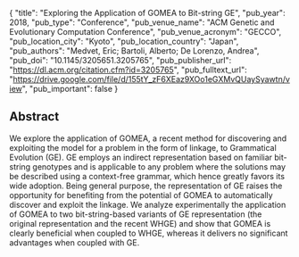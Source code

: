 {
  "title": "Exploring the Application of GOMEA to Bit-string GE",
  "pub_year": 2018,
  "pub_type": "Conference",
  "pub_venue_name": "ACM Genetic and Evolutionary Computation Conference",
  "pub_venue_acronym": "GECCO",
  "pub_location_city": "Kyoto",
  "pub_location_country": "Japan",
  "pub_authors": "Medvet, Eric; Bartoli, Alberto; De Lorenzo, Andrea",
  "pub_doi": "10.1145/3205651.3205765",
  "pub_publisher_url": "https://dl.acm.org/citation.cfm?id=3205765",
  "pub_fulltext_url": "https://drive.google.com/file/d/155tY_zF6XEaz9XOo1eGXMvQUaySyawtn/view",
  "pub_important": false
}

## Abstract
We explore the application of GOMEA, a recent method for discovering and exploiting the model for a problem in the form of linkage, to Grammatical Evolution (GE). GE employs an indirect representation based on familiar bit-string genotypes and is applicable to any problem where the solutions may be described using a context-free grammar, which hence greatly favors its wide adoption. Being general purpose, the representation of GE raises the opportunity for benefiting from the potential of GOMEA to automatically discover and exploit the linkage. We analyze experimentally the application of GOMEA to two bit-string-based variants of GE representation (the original representation and the recent WHGE) and show that GOMEA is clearly beneficial when coupled to WHGE, whereas it delivers no significant advantages when coupled with GE.
